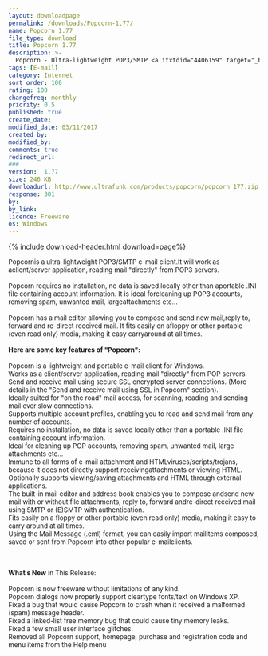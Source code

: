 ```yaml
---
layout: downloadpage
permalink: /downloads/Popcorn-1,77/
name: Popcorn 1.77
file_type: download
title: Popcorn 1.77
description: >-
  Popcorn - Ultra-lightweight POP3/SMTP <a itxtdid="4406159" target="_blank" href="#" style="text-decoration: underline. font-family: Verdana. color: rgb(0, 102, 204). background-color: transparent. padding-bottom: 1px." classname="iAs" class="iAs">e-mai...
tags: [E-mail]
category: Internet
sort_order: 100
rating: 100
changefreq: monthly
priority: 0.5
published: true
create_date: 
modified_date: 03/11/2017
created_by: 
modified_by: 
comments: true
redirect_url: 
### 
version:  1.77
size: 246 KB
downloadurl: http://www.ultrafunk.com/products/popcorn/popcorn_177.zip
response: 301
by: 
by_link: 
licence: Freeware
os: Windows
---
```


{% include download-header.html download=page%}

<p style="fix-download-text !important">
<p><font size="2"><p>Popcornis a ultra-lightweight POP3/SMTP e-mail client.It will work as aclient/server application, reading mail "directly" from POP3 servers</a>. <br />
<br />
Popcorn requires no installation, no data is saved locally other than aportable .INI file containing account information. It is ideal forcleaning up POP3 accounts, removing spam, unwanted mail, largeattachments etc... <br />
<br />
Popcorn has a mail editor allowing you to compose and send new mail,reply to, forward and re-direct received mail. It fits easily on afloppy or other portable (even read only) media, making it easy carryaround at all times.<br />
<br />
<span><strong>Here are some key features of "Popcorn":</strong></span><br />
<br />
Popcorn is a lightweight and portable e-mail client for Windows.<br />
Works as a client/server application, reading mail "directly" from POP servers.<br />
Send and receive mail using secure SSL encrypted server</a> connections. (More details in the "Send and receive mail using SSL in Popcorn" section).<br />
Ideally suited for "on the road" mail access, for scanning, reading and sending mail over slow connections. <br />
Supports multiple account profiles, enabling you to read and send mail from any number of accounts. <br />
Requires no installation, no data is saved locally other than a portable .INI file containing account information. <br />
Ideal for cleaning up POP accounts, removing spam, unwanted mail, large attachments etc... <br />
Immune to all forms of e-mail attachment and HTMLviruses/scripts/trojans, because it does not directly support receivingattachments or viewing HTML.<br />
Optionally supports viewing/saving attachments and HTML through external applications.<br />
The built-in mail editor and address book enables you to compose andsend new mail with or without file attachments, reply to, forward andre-direct received mail using SMTP or (E)SMTP with authentication. <br />
Fits easily on a floppy or other portable (even read only) media, making it easy to carry around at all times.<br />
Using the Mail Message (.eml) format, you can easily import mailitems composed, saved or sent from Popcorn into other popular e-mailclients.<br />
</p>
<div class="celltext_big"><br />
<br />
<strong>What s New</strong> in This Release:<br />
<br />
Popcorn is now freeware without limitations of any kind.<br />
Popcorn dialogs now properly support cleartype fonts/text on Windows XP.<br />
Fixed a bug that would cause Popcorn to crash when it received a malformed (spam) message header.<br />
Fixed a linked-list free memory bug that could cause tiny memory leaks.<br />
Fixed a few small user interface glitches.<br />
Removed all Popcorn support, homepage, purchase and registration code and menu items from the Help menu</div></p></p>
